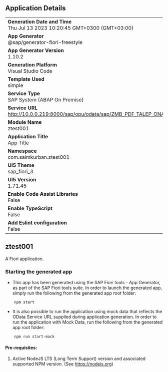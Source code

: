 ## Application Details
|               |
| ------------- |
|**Generation Date and Time**<br>Thu Jul 13 2023 10:20:45 GMT+0300 (GMT+03:00)|
|**App Generator**<br>@sap/generator-fiori-freestyle|
|**App Generator Version**<br>1.10.2|
|**Generation Platform**<br>Visual Studio Code|
|**Template Used**<br>simple|
|**Service Type**<br>SAP System (ABAP On Premise)|
|**Service URL**<br>http://10.0.0.219:8000/sap/opu/odata/sap/ZMB_PDF_TALEP_ONAY_SRV
|**Module Name**<br>ztest001|
|**Application Title**<br>App Title|
|**Namespace**<br>com.saimkurban.ztest001|
|**UI5 Theme**<br>sap_fiori_3|
|**UI5 Version**<br>1.71.45|
|**Enable Code Assist Libraries**<br>False|
|**Enable TypeScript**<br>False|
|**Add Eslint configuration**<br>False|

## ztest001

A Fiori application.

### Starting the generated app

-   This app has been generated using the SAP Fiori tools - App Generator, as part of the SAP Fiori tools suite.  In order to launch the generated app, simply run the following from the generated app root folder:

```
    npm start
```

- It is also possible to run the application using mock data that reflects the OData Service URL supplied during application generation.  In order to run the application with Mock Data, run the following from the generated app root folder:

```
    npm run start-mock
```

#### Pre-requisites:

1. Active NodeJS LTS (Long Term Support) version and associated supported NPM version.  (See https://nodejs.org)


